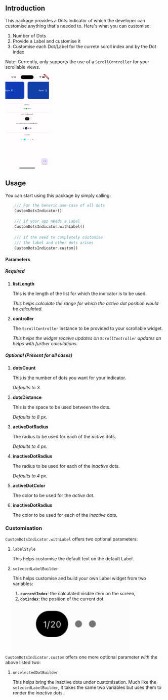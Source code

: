 ## Introduction

This package provides a Dots Indicator of which the developer can customise anything that's needed to. Here's what you can customise:

1. Number of Dots
2. Provide a Label and customise it
3. Customise each Dot/Label for the curretn scroll index and by the Dot index

Note: Currently, only supports the use of a `ScrollController` for your scrollable views.

<img src="./screenshots/screenshot.png" alt="screenshot" height="300"/>

## Usage

You can start using this package by simply calling:

```dart
    /// For the Generic use-case of all dots
    CustomDotsIndicator()

    /// If your app needs a Label
    CustomDotsIndicator.withLabel()

    /// If the need to completely customise
    /// the label and other dots arises
    CustomDotsIndicator.custom()
```

#### Parameters

##### Required

1. **listLength**

   This is the length of the list for which the indicator is to be used.

   _This helps calculate the range for which the active dot position would be calculated._

2. **controller**

   The `ScrollController` instance to be provided to your scrollable widget.

   _This helps the widget receive updates on `ScrollController` updates an helps with further calculations._

##### Optional (_Present for all cases_)

1. **dotsCount**

   This is the number of dots you want for your indicator.

   _Defaults to 3._

2. **dotsDistance**

   This is the space to be used between the dots.

   _Defaults to 8 px._

3. **activeDotRadius**

   The radius to be used for each of the _active_ dots.

   _Defaults to 4 px._

4. **inactiveDotRadius**

   The radius to be used for each of the _inactive_ dots.

   _Defaults to 4 px._

5. **activeDotColor**

   The color to be used for the _active_ dot.

6. **inactiveDotRadius**

   The color to be used for each of the _inactive_ dots.

### Customisation

`CustomDotsIndicator.withLabel` offers two optional parameters:

1. `labelStyle`

   This helps customise the default text on the default Label.

2. `selectedLabelBuilder`

   This helps customise and build your own Label widget from two variables:

   1. **`currentIndex`**: the calculated visible item on the screen,
   2. **`dotIndex`**: the position of the current dot.

   <img src="./screenshots/default_label.png" alt="default label" height="150"/>

`CustomDotsIndicator.custom` offers one more optional parameter _with_ the above listed two:

1. `unselectedDotBuilder`

   This helps bring the inactive dots under customisation. Much like the `selectedLabelBuilder`, it takes the same two variables but uses them to render the _inactive_ dots.
